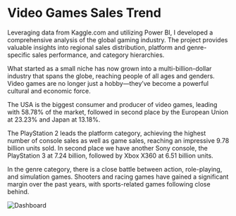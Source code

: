 # Video Games Sales Trend
Leveraging data from Kaggle.com and utilizing Power BI, I developed a comprehensive analysis of the global gaming industry. The project provides valuable insights into regional sales distribution, platform and genre-specific sales performance, and category hierarchies.

What started as a small niche has now grown into a multi-billion-dollar industry that spans the globe, reaching people of all ages and genders. Video games are no longer just a hobby—they’ve become a powerful cultural and economic force.

The USA is the biggest consumer and producer of video games, leading with 58.78% of the market, followed in second place by the European Union at 23.23% and Japan at 13.18%.

The PlayStation 2 leads the platform category, achieving the highest number of console sales as well as game sales, reaching an impressive 9.78 billion units sold. In second place we have another Sony console, the PlayStation 3 at 7.24 billion, followed by Xbox X360 at 6.51 billion units.

In the genre category, there is a close battle between action, role-playing, and simulation games. Shooters and racing games have gained a significant margin over the past years, with sports-related games following close behind.

![Dashboard](https://github.com/user-attachments/assets/37785863-cb25-4195-a8dc-17a0dd6fbf2a)
